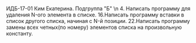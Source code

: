 ИДБ-17-01 Ким Екатерина. Подгруппа "Б" \n
4. Написать программу для удаления N-ого элемента в списке.
16.Написать программу вставки в список другого списка, начиная с N-й позиции.
22.Написать программу замены всех четных(по номеру) элементов списка на произвольную константу.
